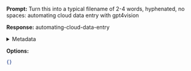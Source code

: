 **Prompt:**
Turn this into a typical filename of  2-4 words, hyphenated, no spaces: automating cloud data entry with gpt4vision

**Response:**
automating-cloud-data-entry

<details><summary>Metadata</summary>

- Duration: 772 ms
- Datetime: 2024-01-13T17:50:41.661042
- Model: gpt-3.5-turbo-0613

</details>

**Options:**
```json
{}
```

